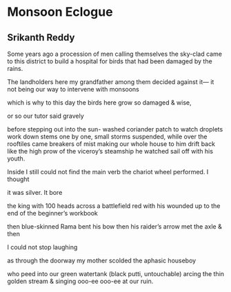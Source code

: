 # Monsoon Eclogue
## Srikanth Reddy
Some years ago a procession
of men calling themselves
the sky-clad came
to this district to build
a hospital for birds that had been
damaged by the rains.

The landholders here
my grandfather among them
decided against it—
it not being our way
to intervene with monsoons

which is why to this day
the birds here grow
so damaged & wise,

or so our tutor said gravely

before stepping out into the sun-
washed coriander patch to watch
droplets work down
stems one by one, small
storms suspended, while over
the rooftiles came
breakers of mist making
our whole house to him
drift back like the high prow
of the viceroy’s steamship
he watched sail off with his youth.

Inside I still could not find
the main verb the chariot
wheel performed. I thought

it was silver. It bore

the king with 100 heads
across a battlefield red
with his wounded
up to the end of the
beginner’s workbook

then blue-skinned Rama bent his bow then his
raider’s arrow met
the axle & then

I could not stop laughing

as through the doorway my mother scolded
the aphasic houseboy

who peed into our
green watertank
(black putti, untouchable)
arcing the thin golden
stream & singing
ooo-ee ooo-ee at our ruin.